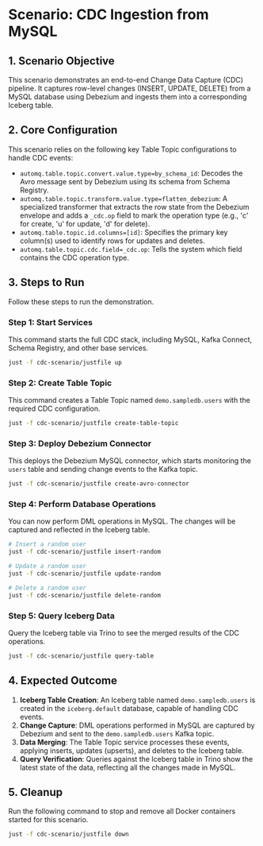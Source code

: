 # Scenario: CDC Ingestion from MySQL

## 1. Scenario Objective

This scenario demonstrates an end-to-end Change Data Capture (CDC) pipeline. It captures row-level changes (INSERT, UPDATE, DELETE) from a MySQL database using Debezium and ingests them into a corresponding Iceberg table.

## 2. Core Configuration

This scenario relies on the following key Table Topic configurations to handle CDC events:

- `automq.table.topic.convert.value.type=by_schema_id`: Decodes the Avro message sent by Debezium using its schema from Schema Registry.
- `automq.table.topic.transform.value.type=flatten_debezium`: A specialized transformer that extracts the row state from the Debezium envelope and adds a `_cdc.op` field to mark the operation type (e.g., 'c' for create, 'u' for update, 'd' for delete).
- `automq.table.topic.id.columns=[id]`: Specifies the primary key column(s) used to identify rows for updates and deletes.
- `automq.table.topic.cdc.field=_cdc.op`: Tells the system which field contains the CDC operation type.

## 3. Steps to Run

Follow these steps to run the demonstration.

### Step 1: Start Services

This command starts the full CDC stack, including MySQL, Kafka Connect, Schema Registry, and other base services.

```bash
just -f cdc-scenario/justfile up
```

### Step 2: Create Table Topic

This command creates a Table Topic named `demo.sampledb.users` with the required CDC configuration.

```bash
just -f cdc-scenario/justfile create-table-topic
```

### Step 3: Deploy Debezium Connector

This deploys the Debezium MySQL connector, which starts monitoring the `users` table and sending change events to the Kafka topic.

```bash
just -f cdc-scenario/justfile create-avro-connector
```

### Step 4: Perform Database Operations

You can now perform DML operations in MySQL. The changes will be captured and reflected in the Iceberg table.

```bash
# Insert a random user
just -f cdc-scenario/justfile insert-random

# Update a random user
just -f cdc-scenario/justfile update-random

# Delete a random user
just -f cdc-scenario/justfile delete-random
```

### Step 5: Query Iceberg Data

Query the Iceberg table via Trino to see the merged results of the CDC operations.

```bash
just -f cdc-scenario/justfile query-table
```

## 4. Expected Outcome

1.  **Iceberg Table Creation**: An Iceberg table named `demo.sampledb.users` is created in the `iceberg.default` database, capable of handling CDC events.
2.  **Change Capture**: DML operations performed in MySQL are captured by Debezium and sent to the `demo.sampledb.users` Kafka topic.
3.  **Data Merging**: The Table Topic service processes these events, applying inserts, updates (upserts), and deletes to the Iceberg table.
4.  **Query Verification**: Queries against the Iceberg table in Trino show the latest state of the data, reflecting all the changes made in MySQL.

## 5. Cleanup

Run the following command to stop and remove all Docker containers started for this scenario.

```bash
just -f cdc-scenario/justfile down
```
